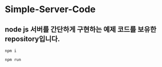 Simple-Server-Code
======

## node js 서버를 간단하게 구현하는 예제 코드를 보유한 repository입니다.

```node
npm i

npm run
```
